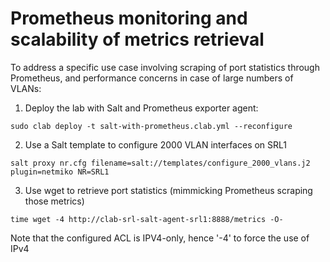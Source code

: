 # Prometheus monitoring and scalability of metrics retrieval

To address a specific use case involving scraping of port statistics through Prometheus, and performance concerns in case of large numbers of VLANs:

1. Deploy the lab with Salt and Prometheus exporter agent:
```
sudo clab deploy -t salt-with-prometheus.clab.yml --reconfigure
```

2. Use a Salt template to configure 2000 VLAN interfaces on SRL1
```
salt proxy nr.cfg filename=salt://templates/configure_2000_vlans.j2 plugin=netmiko NR=SRL1
```

3. Use wget to retrieve port statistics (mimmicking Prometheus scraping those metrics)
```
time wget -4 http://clab-srl-salt-agent-srl1:8888/metrics -O-
```
Note that the configured ACL is IPV4-only, hence '-4' to force the use of IPv4